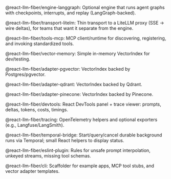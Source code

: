 @react-llm-fiber/engine-langgraph: Optional engine that runs agent graphs with checkpoints, interrupts, and replay (LangGraph-backed).

@react-llm-fiber/transport-litelm: Thin transport to a LiteLLM proxy (SSE → wire deltas), for teams that want it separate from the engine.

@react-llm-fiber/tools-mcp: MCP client/runtime for discovering, registering, and invoking standardized tools.

@react-llm-fiber/vector-memory: Simple in-memory VectorIndex for dev/testing.

@react-llm-fiber/adapter-pgvector: VectorIndex backed by Postgres/pgvector.

@react-llm-fiber/adapter-qdrant: VectorIndex backed by Qdrant.

@react-llm-fiber/adapter-pinecone: VectorIndex backed by Pinecone.

@react-llm-fiber/devtools: React DevTools panel + trace viewer: prompts, deltas, tokens, costs, timings.

@react-llm-fiber/tracing: OpenTelemetry helpers and optional exporters (e.g., Langfuse/LangSmith).

@react-llm-fiber/temporal-bridge: Start/query/cancel durable background runs via Temporal; small React helpers to display status.

@react-llm-fiber/eslint-plugin: Rules for unsafe prompt interpolation, unkeyed streams, missing tool schemas.

@react-llm-fiber/cli: Scaffolder for example apps, MCP tool stubs, and vector adapter templates.
